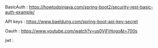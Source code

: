 
BasicAuth : https://howtodoinjava.com/spring-boot2/security-rest-basic-auth-example/

API keys : https://www.baeldung.com/spring-boot-api-key-secret

Oauth : https://www.youtube.com/watch?v=us0VjFiHogo&t=700s

jwt : 
